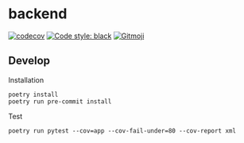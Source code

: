 # backend
[![codecov](https://codecov.io/gh/mortdogged/backend/branch/main/graph/badge.svg?token=NYKUYQR8ZG)](https://codecov.io/gh/mortdogged/modern-python-template)
[![Code style: black](https://img.shields.io/badge/code%20style-black-000000.svg)](https://github.com/psf/black)
<a href="https://gitmoji.dev">
  <img src="https://img.shields.io/badge/gitmoji-%20😜%20😍-FFDD67.svg" alt="Gitmoji">
</a>

## Develop
Installation
```
poetry install
poetry run pre-commit install
```

Test
```
poetry run pytest --cov=app --cov-fail-under=80 --cov-report xml
```